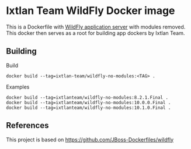 # Ixtlan Team WildFly Docker image

This is a Dockerfile with [WildFly application server](http://wildfly.org/) with modules removed. This docker then serves as a root for building app dockers by Ixtlan Team.

## Building

Build 

    docker build --tag=ixtlan-team/wildfly-no-modules:<TAG> .
    
Examples

    docker build --tag=ixtlanteam/wildfly-no-modules:8.2.1.Final .
    docker build --tag=ixtlanteam/wildfly-no-modules:10.0.0.Final .
    docker build --tag=ixtlanteam/wildfly-no-modules:10.1.0.Final .

## References

This project is based on https://github.com/JBoss-Dockerfiles/wildfly
